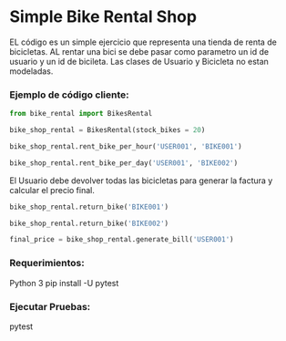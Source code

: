 # Simple Bike Rental Shop

EL código es un simple ejercicio que representa una tienda de renta de bicicletas.
AL rentar una bici se debe pasar como parametro un id de usuario y un id de bicileta. Las clases de Usuario y Bicicleta no estan modeladas.


### Ejemplo de código cliente:
```python
from bike_rental import BikesRental

bike_shop_rental = BikesRental(stock_bikes = 20)

bike_shop_rental.rent_bike_per_hour('USER001', 'BIKE001')

bike_shop_rental.rent_bike_per_day('USER001', 'BIKE002')
```

El Usuario debe devolver todas las bicicletas para generar la factura y calcular el precio final.
```python
bike_shop_rental.return_bike('BIKE001')

bike_shop_rental.return_bike('BIKE002')

final_price = bike_shop_rental.generate_bill('USER001')
```


### Requerimientos:

Python 3
pip install -U pytest



### Ejecutar Pruebas:
pytest